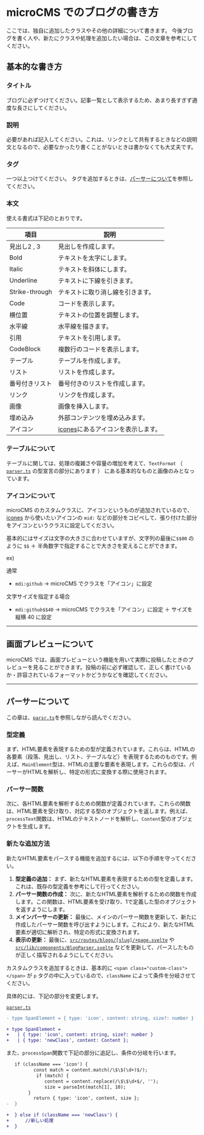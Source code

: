 # microCMS でのブログの書き方

ここでは、独自に追加したクラスやその他の詳細について書きます。
今後ブログを書く人や、新たにクラスや処理を追加したい場合は、この文章を参考にしてください。

## 基本的な書き方

### タイトル

ブログに必ずつけてください。記事一覧として表示するため、あまり長すぎず適度な長さにしてください。

### 説明

必要があれば記入してください。これは、リンクとして共有するときなどの説明文となるので、必要なかったり書くことがないときは書かなくても大丈夫です。

### タグ

一つ以上つけてください。
タグを追加するときは、[パーサーについて](#パーサーについて)を参照してください。

### 本文

使える書式は下記のとおりです。

| 項目           | 説明                                             　  |
| -------------- | --------------------------------------------------- |
| 見出し2 , 3    | 見出しを作成します。|
| Bold           | テキストを太字にします。|
| Italic         | テキストを斜体にします。|
| Underline      | テキストに下線を引きます。|
| Strike-through | テキストに取り消し線を引きます。|
| Code           | コードを表示します。|
| 横位置         | テキストの位置を調整します。|
| 水平線         | 水平線を描きます。|
| 引用           | テキストを引用します。|
| CodeBlock      | 複数行のコードを表示します。|
| テーブル       | テーブルを作成します。|
| リスト         | リストを作成します。|
| 番号付きリスト | 番号付きのリストを作成します。|
| リンク         | リンクを作成します。|
| 画像           | 画像を挿入します。|
| 埋め込み       | 外部コンテンツを埋め込みます。|
| アイコン         | [icones](https://icones.js.org)にあるアイコンを表示します。|

### テーブルについて

テーブルに関しては、処理の複雑さや容量の増加を考えて、`TextFormat` （ [`parser.ts`](../src/lib/utils/services/parser.ts) の型宣言の部分にあります ） にある基本的なものと画像のみとなっています。

### アイコンについて

microCMS のカスタムクラスに、アイコンというものが追加されているので、 [icones](https://icones.js.org) から使いたいアイコンの `mid:` などの部分をコピペして、張り付けた部分をアイコンというクラスに設定してください。

基本的にはサイズは文字の大きさに合わせていますが、文字列の最後に`$$00` のように `$$` ＋ 半角数字で指定することで大きさを変えることができます。

ex)

通常
- `mdi:github` → microCMS でクラスを「アイコン」に設定

文字サイズを指定する場合
- `mdi:github$$40` → microCMS でクラスを「アイコン」に設定 ＋ サイズを縦横 40 に設定

---

## 画面プレビューについて

microCMS では、画面プレビューという機能を用いて実際に投稿したときのプレビューを見ることができます。投稿の前に必ず確認して、正しく書けているか・許容されているフォーマットかどうかなどを確認してください。


---

## パーサーについて

この章は、[`parsr.ts`](../src/lib/utils/services/parser.ts)を参照しながら読んでください。

### 型定義
まず、HTML要素を表現するための型が定義されています。これらは、HTMLの各要素（段落、見出し、リスト、テーブルなど）を表現するためのものです。例えば、`MainElement`型は、HTMLの主要な要素を表現します。これらの型は、パーサーがHTMLを解析し、特定の形式に変換する際に使用されます。

### パーサー関数
次に、各HTML要素を解析するための関数が定義されています。これらの関数は、HTML要素を受け取り、対応する型のオブジェクトを返します。例えば、`processText`関数は、HTMLのテキストノードを解析し、`Content`型のオブジェクトを生成します。

### 新たな追加方法
新たなHTML要素をパースする機能を追加するには、以下の手順を守ってください。

1. **型定義の追加：** まず、新たなHTML要素を表現するための型を定義します。これは、既存の型定義を参考にして行ってください。
2. **パーサー関数の作成：** 次に、新たなHTML要素を解析するための関数を作成します。この関数は、HTML要素を受け取り、1で定義した型のオブジェクトを返すようにします。
3. **メインパーサーの更新：** 最後に、メインのパーサー関数を更新して、新たに作成したパーサー関数を呼び出すようにします。これにより、新たなHTML要素が適切に解析され、特定の形式に変換されます。
4. **表示の更新：** 最後に、[`src/routes/blogs/[slug]/+page.svelte`](../src/routes/blogs/[slug]/+page.svelte) や [`src/lib/components/BlogParser.svelte`](../src/lib/components/BlogParser.svelte) などを更新して、パースしたものが正しく描写されるようにしてください。

カスタムクラスを追加するときは、基本的に `<span class="custom-class"></span>` が `p` タグの中に入っているので、`className` によって条件を分岐させてください。

具体的には、下記の部分を変更します。


[`parser.ts`](../src/lib/utils/services/parser.ts)
```diff
- type SpanElement = { type: 'icon', content: string, size?: number }

+ type SpanElement = 
+   | { type: 'icon', content: string, size?: number }
+   | { type: 'newClass', content: Content };
```

また、`processSpan`関数で下記の部分に追記し、条件の分岐を行います。

```diff
   if (className === 'icon') {
          const match = content.match(/\$\$(\d+)$/);
           if (match) {
              content = content.replace(/\$\$\d+$/, '');
              size = parseInt(match[1], 10);
        }
          return { type: 'icon', content, size };
-  }

+  } else if (className === 'newClass') {
+      //新しい処理
+  }
```
